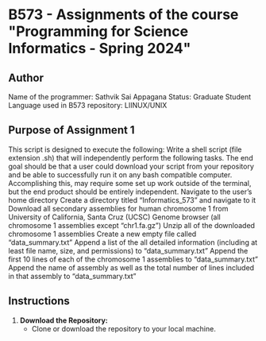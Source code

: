 # B573 - Assignments of the course  "Programming for Science Informatics - Spring 2024"

## Author
Name of the programmer: Sathvik Sai Appagana
Status: Graduate Student
Language used in B573 repository: LIINUX/UNIX

## Purpose of Assignment 1
This script is designed to execute the following:
Write a shell script (file extension .sh) that will independently perform the following tasks. The end goal should be that a user could download your script from your repository and be able to successfully run it on any bash compatible computer. Accomplishing this, may require some set up work outside of the terminal, but the end product should be entirely independent.
Navigate to the user’s home directory
Create a directory titled “Informatics_573” and navigate to it
Download all secondary assemblies for human chromosome 1 from University of California, Santa Cruz (UCSC) Genome browser (all chromosome 1 assemblies except “chr1.fa.gz”)
Unzip all of the downloaded chromosome 1 assemblies
Create a new empty file called “data_summary.txt”
Append a list of the all detailed information (including at least file name, size, and permissions) to “data_summary.txt”
Append the first 10 lines of each of the chromosome 1 assemblies to “data_summary.txt”
Append the name of assembly as well as the total number of lines included in that assembly to “data_summary.txt”

## Instructions
1. **Download the Repository:**
   - Clone or download the repository to your local machine.

